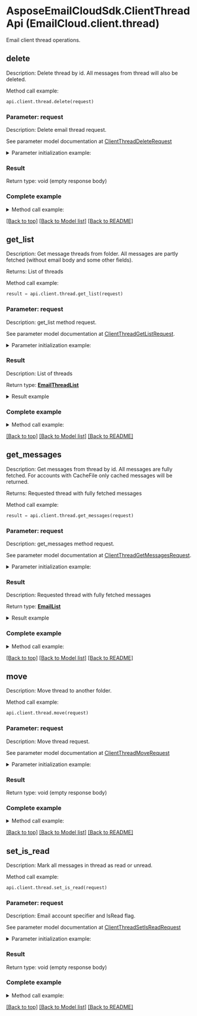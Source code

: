 # AsposeEmailCloudSdk.ClientThreadApi (EmailCloud.client.thread)

Email client thread operations.

<a name="delete"></a>
## delete

Description: Delete thread by id. All messages from thread will also be deleted.             

Method call example:
```python
api.client.thread.delete(request)
```

### Parameter: request

Description: Delete email thread request.

See parameter model documentation at [ClientThreadDeleteRequest](ClientThreadDeleteRequest.md)

<details>
    <summary>Parameter initialization example:</summary>
    
```python
request = models.ClientThreadDeleteRequest(
    folder='INBOX/SubFolder',
    thread_id='5',
    account_location=models.StorageFileLocation(
        file_name='email.account',
        storage='First Storage',
        folder_path='file/location/folder/on/storage'))
```

</details>

### Result

Return type: void (empty response body)

### Complete example

<details>
    <summary>Method call example:</summary>

```python
api = EmailCloud(app_key, app_sid)

// Prepare parameters:
request = models.ClientThreadDeleteRequest(
    folder='INBOX/SubFolder',
    thread_id='5',
    account_location=models.StorageFileLocation(
        file_name='email.account',
        storage='First Storage',
        folder_path='file/location/folder/on/storage'))

// Call method:
api.client.thread.delete(request)
```

</details>

[[Back to top]](#) [[Back to Model list]](Models.md) [[Back to README]](README.md)
<a name="get_list"></a>
## get_list

Description: Get message threads from folder. All messages are partly fetched (without email body and some other fields).             

Returns: List of threads

Method call example:
```python
result = api.client.thread.get_list(request)
```

### Parameter: request

Description: get_list method request.

See parameter model documentation at [ClientThreadGetListRequest](ClientThreadGetListRequest.md).

<details>
    <summary>Parameter initialization example:</summary>
    
```python
request = models.ClientThreadGetListRequest(
    folder='INBOX/SubFolder',
    account='email.account',
    storage='First Storage',
    account_storage_folder='email/account/location/on/storage')
```

</details>

### Result

Description: List of threads

Return type: [**EmailThreadList**](EmailThreadList.md)

<details>
    <summary>Result example</summary>

```python
result = models.EmailThreadList(
    value=[
        models.EmailThread(
            id='123',
            subject='Some email subject',
            messages=[
                models.EmailDto(
                    date=datetime.today(),
                    _from=models.MailAddress(
                        address='from@aspose.com'),
                    message_id='1',
                    subject='Some email subject',
                    to=[
                        models.MailAddress(
                            address='to@aspose.com')]),
                models.EmailDto(
                    date=datetime.today(),
                    _from=models.MailAddress(
                        address='from@aspose.com'),
                    message_id='3',
                    subject='Re: Some email subject',
                    to=[
                        models.MailAddress(
                            address='to@aspose.com')])])])
```
</details>

### Complete example

<details>
    <summary>Method call example:</summary>

```python
api = EmailCloud(app_key, app_sid)

// Prepare parameters:
request = models.ClientThreadGetListRequest(
    folder='INBOX/SubFolder',
    account='email.account',
    storage='First Storage',
    account_storage_folder='email/account/location/on/storage')

// Call method:
result = api.client.thread.get_list(request)

// Result example:
result = models.EmailThreadList(
    value=[
        models.EmailThread(
            id='123',
            subject='Some email subject',
            messages=[
                models.EmailDto(
                    date=datetime.today(),
                    _from=models.MailAddress(
                        address='from@aspose.com'),
                    message_id='1',
                    subject='Some email subject',
                    to=[
                        models.MailAddress(
                            address='to@aspose.com')]),
                models.EmailDto(
                    date=datetime.today(),
                    _from=models.MailAddress(
                        address='from@aspose.com'),
                    message_id='3',
                    subject='Re: Some email subject',
                    to=[
                        models.MailAddress(
                            address='to@aspose.com')])])])
```

</details>

[[Back to top]](#) [[Back to Model list]](Models.md) [[Back to README]](README.md)
<a name="get_messages"></a>
## get_messages

Description: Get messages from thread by id. All messages are fully fetched. For accounts with CacheFile only cached messages will be returned.             

Returns: Requested thread with fully fetched messages

Method call example:
```python
result = api.client.thread.get_messages(request)
```

### Parameter: request

Description: get_messages method request.

See parameter model documentation at [ClientThreadGetMessagesRequest](ClientThreadGetMessagesRequest.md).

<details>
    <summary>Parameter initialization example:</summary>
    
```python
request = models.ClientThreadGetMessagesRequest(
    thread_id='5',
    account='email.account',
    folder='INBOX',
    storage='First Storage',
    account_storage_folder='email/account/location/on/storage')
```

</details>

### Result

Description: Requested thread with fully fetched messages

Return type: [**EmailList**](EmailList.md)

<details>
    <summary>Result example</summary>

```python
result = 
```
</details>

### Complete example

<details>
    <summary>Method call example:</summary>

```python
api = EmailCloud(app_key, app_sid)

// Prepare parameters:
request = models.ClientThreadGetMessagesRequest(
    thread_id='5',
    account='email.account',
    folder='INBOX',
    storage='First Storage',
    account_storage_folder='email/account/location/on/storage')

// Call method:
result = api.client.thread.get_messages(request)

// Result example:
result = 
```

</details>

[[Back to top]](#) [[Back to Model list]](Models.md) [[Back to README]](README.md)
<a name="move"></a>
## move

Description: Move thread to another folder.             

Method call example:
```python
api.client.thread.move(request)
```

### Parameter: request

Description: Move thread request.

See parameter model documentation at [ClientThreadMoveRequest](ClientThreadMoveRequest.md)

<details>
    <summary>Parameter initialization example:</summary>
    
```python
request = models.ClientThreadMoveRequest(
    destination_folder='INBOX/SubFolder',
    thread_id='5',
    account_location=models.StorageFileLocation(
        file_name='email.account',
        storage='First Storage',
        folder_path='file/location/folder/on/storage'))
```

</details>

### Result

Return type: void (empty response body)

### Complete example

<details>
    <summary>Method call example:</summary>

```python
api = EmailCloud(app_key, app_sid)

// Prepare parameters:
request = models.ClientThreadMoveRequest(
    destination_folder='INBOX/SubFolder',
    thread_id='5',
    account_location=models.StorageFileLocation(
        file_name='email.account',
        storage='First Storage',
        folder_path='file/location/folder/on/storage'))

// Call method:
api.client.thread.move(request)
```

</details>

[[Back to top]](#) [[Back to Model list]](Models.md) [[Back to README]](README.md)
<a name="set_is_read"></a>
## set_is_read

Description: Mark all messages in thread as read or unread.             

Method call example:
```python
api.client.thread.set_is_read(request)
```

### Parameter: request

Description: Email account specifier and IsRead flag.

See parameter model documentation at [ClientThreadSetIsReadRequest](ClientThreadSetIsReadRequest.md)

<details>
    <summary>Parameter initialization example:</summary>
    
```python
request = models.ClientThreadSetIsReadRequest(
    is_read=True,
    folder='INBOX',
    thread_id='5',
    account_location=models.StorageFileLocation(
        file_name='email.account',
        storage='First Storage',
        folder_path='file/location/folder/on/storage'))
```

</details>

### Result

Return type: void (empty response body)

### Complete example

<details>
    <summary>Method call example:</summary>

```python
api = EmailCloud(app_key, app_sid)

// Prepare parameters:
request = models.ClientThreadSetIsReadRequest(
    is_read=True,
    folder='INBOX',
    thread_id='5',
    account_location=models.StorageFileLocation(
        file_name='email.account',
        storage='First Storage',
        folder_path='file/location/folder/on/storage'))

// Call method:
api.client.thread.set_is_read(request)
```

</details>

[[Back to top]](#) [[Back to Model list]](Models.md) [[Back to README]](README.md)

